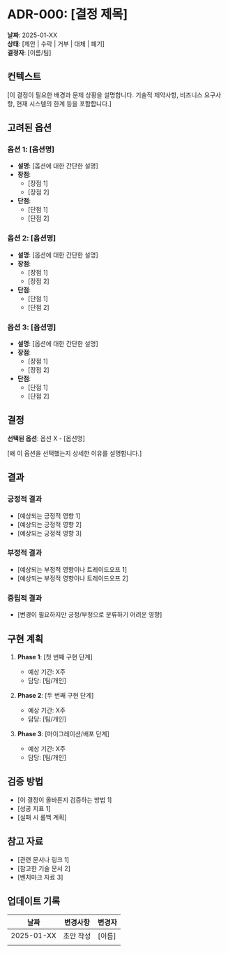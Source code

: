 # ADR-000: [결정 제목]

**날짜**: 2025-01-XX  
**상태**: [제안 | 수락 | 거부 | 대체 | 폐기]  
**결정자**: [이름/팀]

## 컨텍스트

[이 결정이 필요한 배경과 문제 상황을 설명합니다. 기술적 제약사항, 비즈니스 요구사항, 현재 시스템의 한계 등을 포함합니다.]

## 고려된 옵션

### 옵션 1: [옵션명]
- **설명**: [옵션에 대한 간단한 설명]
- **장점**:
  - [장점 1]
  - [장점 2]
- **단점**:
  - [단점 1]
  - [단점 2]

### 옵션 2: [옵션명]
- **설명**: [옵션에 대한 간단한 설명]
- **장점**:
  - [장점 1]
  - [장점 2]
- **단점**:
  - [단점 1]
  - [단점 2]

### 옵션 3: [옵션명]
- **설명**: [옵션에 대한 간단한 설명]
- **장점**:
  - [장점 1]
  - [장점 2]
- **단점**:
  - [단점 1]
  - [단점 2]

## 결정

**선택된 옵션**: 옵션 X - [옵션명]

[왜 이 옵션을 선택했는지 상세한 이유를 설명합니다.]

## 결과

### 긍정적 결과
- [예상되는 긍정적 영향 1]
- [예상되는 긍정적 영향 2]
- [예상되는 긍정적 영향 3]

### 부정적 결과
- [예상되는 부정적 영향이나 트레이드오프 1]
- [예상되는 부정적 영향이나 트레이드오프 2]

### 중립적 결과
- [변경이 필요하지만 긍정/부정으로 분류하기 어려운 영향]

## 구현 계획

1. **Phase 1**: [첫 번째 구현 단계]
   - 예상 기간: X주
   - 담당: [팀/개인]

2. **Phase 2**: [두 번째 구현 단계]
   - 예상 기간: X주
   - 담당: [팀/개인]

3. **Phase 3**: [마이그레이션/배포 단계]
   - 예상 기간: X주
   - 담당: [팀/개인]

## 검증 방법

- [이 결정이 올바른지 검증하는 방법 1]
- [성공 지표 1]
- [실패 시 롤백 계획]

## 참고 자료

- [관련 문서나 링크 1]
- [참고한 기술 문서 2]
- [벤치마크 자료 3]

## 업데이트 기록

| 날짜 | 변경사항 | 변경자 |
|------|---------|--------|
| 2025-01-XX | 초안 작성 | [이름] |
| | | |